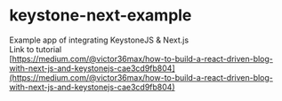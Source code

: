 # keystone-next-example
Example app of integrating KeystoneJS &amp; Next.js  
Link to tutorial  
[https://medium.com/@victor36max/how-to-build-a-react-driven-blog-with-next-js-and-keystonejs-cae3cd9fb804](https://medium.com/@victor36max/how-to-build-a-react-driven-blog-with-next-js-and-keystonejs-cae3cd9fb804)
